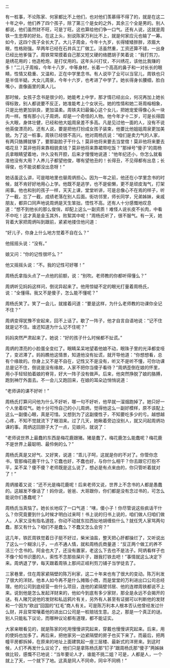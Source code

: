     二 

   有一桩事，不论陈家、何家都比不上他们，也对他们羡慕得不得了的，就是在这二十年之中，他们养了四个孩子，除了第三个是女的之外，其余三个全是男的。别人都说，他们虽然财不旺，可是丁旺。这也算给他们争一口气。还有人说，这就是周铁一生忠厚的好处。在这上头，别说陈家万利比不上，就是何家应元也输了一筹。如今，这四个孩子全长大了。大儿子周金，今年十九岁，长得矮矮胖胖，浓眉大眼，性格刚强。早两年已经在石井兵工厂做工。活虽然重，工资还算不错，一出身已经比他爹强了。周铁常常摸着自己那又短又硬的络腮胡子笑着说：“我打剪刀，是绣花用的；他造枪炮，是打仗用的。这年头兴打仗，不兴绣花，该他比我赚的多！”二儿子周榕，今年十八岁，中等身材，长着一个高高的鼻子和一对长长的眼睛，性情又稳重、又温和，正在中学里念书。有人说毕了业可以当官儿，周铁也只是半信半疑。大女儿周泉，今年十六岁，也考进了中学了。她长得身长腰细，脸白嘴小，直像画里的美人儿。

   那时候，女孩子念书是很少的，她能考上中学，那才情已经出众，何况再加上她长得标致，别人都说要不反正，她准能考上个女状元。她的性情和她二哥周榕相象，只是比他更加驯良，更加温柔。周铁夫妇最偏心这个女儿，把她宠爱得像心头一块肉一样。惟有那小儿子周炳，却是一个奇怪的人物。他今年才十二岁，可是长得圆头大眼，身体壮健，已经和他大姐周泉差不多高。凡是见过他一面的人，没有不说他英俊漂亮的。还有人说，要是把他打扮成女孩子装束，他要比他姐姐周泉更加美貌。为了这一桩事，周铁已经很不高兴。他对周杨氏说：“咱们是卖力气的人家，有两只胳膊就够了，要那副脸子干什么！莫非他将来要去当堂倌！莫非他将来要去唱花旦？莫非他将来靠相貌卖钱？莫非他将来靠裙带吃饭？”那绰号“傻子”的周杨氏拿眼睛望着地，许久没有开腔，后来才慢慢地说道：“他年纪还小，你怎么就看准他没有大用？人养儿子都望他俊，哪有望他丑的！长得丑，不见得都有出息；长得俊，也不能说都没出息呀！”

   她话虽这么讲，可是暗地里也替周炳担心。因为一年之前，他还在小学里念书的时候，就不肯好好地用心上学。他既不是逃学，也不是偷懒，更不是顽皮淘气，打架闹事。他也和别的孩子一样，天天上课，堂堂听讲，可是总像心不在焉的样子，听了一截，忘了一截，成绩老落在别人后面。街坊邻里，师长同学，兄弟姊妹，亲戚朋友，都异口同声地说周炳是天生笨拙，悟性不高。还有人十分感慨地叹息道：“想不到他长的那么俊俏，却配上这么一副资质！难怪人说长皮不长肉，中看不中吃！这才真是金玉其外，败絮其中呢！”周杨氏听了，很不服气。有一天，她背着大家把周炳叫到跟前，紧紧地搂住他问道：

   “好儿子，你身上什么地方觉着不自在么？”

   他摇摇头说：“没有。”

   娘又问：“你的记性很坏么？”

   他又摇摇头说：“不。我的记性可好哪！”

   周杨氏拿指头点了一点他的前额，说：“别吹。老师教的你都听得懂么？”

   周炳听见妈妈这样问，倒诧异起来了。他用惊疑不定的眼光打量着周杨氏，说：“全懂得。我又不是傻子，怎么能不懂呢？”

   周杨氏笑了。笑了一会儿，就接着问道：“要是这样，为什么老师教的功课你全记不住？”

   周炳变得犹豫不安起来，回不上话了。歇了一阵子，他才自言自语地说：“记不住就是记不住。谁还知道为什么记不住呢？”

   妈妈突然严肃起来了。她说：“好的孩子什么时候都不扯谎。”

   周炳的漂亮的小脸蛋全变红了。眼睛呆呆地望着他娘不动，眼珠子里的光泽都变哑了，变迟滞了。妈妈瞧他这情景，知道他没有扯谎，就开导他道：“你想想看，总有个缘故的。你身上又不是不自在，记性又不是没有，听又不是听不懂，可你功课总是记不住，倒说是没有缘故，人家不把你当傻子看待？”周炳歪倒在娘的怀里，用小手轻轻拍着娘的脊背，好大一阵子没有做声。后来，他突然挣脱了娘的胳膊，跑到神厅外面去。不一会儿又跑回来，在娘的耳朵边悄悄说道：

   “老师讲的课不好听！”

   周杨氏打算问问他为什么不好听，哪一句不好听，他早就一溜烟跑掉了。她只好一个人坐着叹气。她十分可怜自己的小儿周炳，觉得他这么一副好模样，原不该配上这么一副傻心眼，真是可惜。又想到为了这副傻性子，不知要吃多少的亏。越想越心疼，不知不觉就流下了眼泪来。过了几天，她瞅着旁边没别人，就又问起周炳功课的事。周炳这回胆子大了一点，见娘问，就说了：

   “老师说世界上最蠢的东西是梅花鹿跟猪。猪是蠢了。梅花鹿怎么能蠢呢？梅花鹿不是世界上最聪明、最伶俐的么？”

   周杨氏真是又好气、又好笑，说道：“乖儿子呵，这就是你的不对了。你管你念书，管那梅花鹿干什么？它蠢也好，不蠢也好，与你什么相干？你去跟它打抱不平，呆不呆？傻不傻？老师既是这么说了，想必是有点来由的，你只管听着就对了！”

   周炳接着又说：“还不光是梅花鹿呢！后来老师又说，世界上不念书的人都是愚蠢的。这越发不像话了！妈你说，爸爸、大哥跟你，你们都是没有念过书的，可怎么能说你们愚蠢呢？”

   周杨氏当真恼了。她长长地叹了一口气道：“嗐，傻小子！你尽管说这些疯话干什么？你究竟要到什么时候才明白过来呵！书上说的归书上说的，咱们做人归咱们做人。人家又没有指名道姓，你动不动就东拉西扯地胡缠些什么？就任凭人家骂两句蠢，那又有什么？咱们不是蠢么？不蠢又怎么会穷？”

   这几年，铁匠周铁觉着日子挺不好过，柴米油盐，整天把心肝都操烂了，又听说出了这么一个糊涂儿子，一点不通人情，就和周杨氏商量道：“反正两个做工的养不活三个念书的。阿金也大了，还没有置家，老这么下去也不是法子。阿炳看样子也不像个知书识墨的人，索性不念那些屎片子，跟我打铁去吧！”事情就这么决定下来。周炳退了学，每天跟着周铁上那间正岐利剪刀铺子当学徒去了。

   三家巷里，住在周家紧隔壁的陈万利家，这二十年来也有了很大的变动。陈万利发了很大的洋财。他本人如今再不是什么摊贩小商，而是堂堂的万利进出口公司总经理。他的公司到底经营一些什么项目，连他的紧隔壁邻居、他的连襟周铁都说不上来。说到他是怎么发起洋财来的，他如今到底有多少家财，那全是永远不会揭开的谜。有人赌咒说他的发财和私运鸦片有关，另外有人甚至有证据可以判断他的发财和一个因为“欧战”回国的“红毛”商人有关。可是陈万利本人根本否认他曾经发过什么财，并且常常嚷着他的进出口公司是一桩赔钱生意。总之，那是一个真正的谜。别人只能私下议论，而哪种议论都有道理，都不能证实。

   大家亲眼看见的，就是陈家的吃用慢慢讲究起来，穿戴也慢慢讲究起来。后来，用的使妈也加多了。再后来，把他家另一边紧隔壁的房子也买下来了。而最后，把两幢平房都拆掉，在原来的地址上面建筑起一座三层楼、最新式的洋房来。到这时候，人们不再发什么议论了，他们只是拿陈杨氏那“钉子”跟周杨氏那“傻子”两姊妹做比较，感慨不已地说：“当年要论人才，谁能不挑二姐？可是，人都是人，一个就上了天，一个就下了地。这真是同人不同命，同伞不同柄！”

